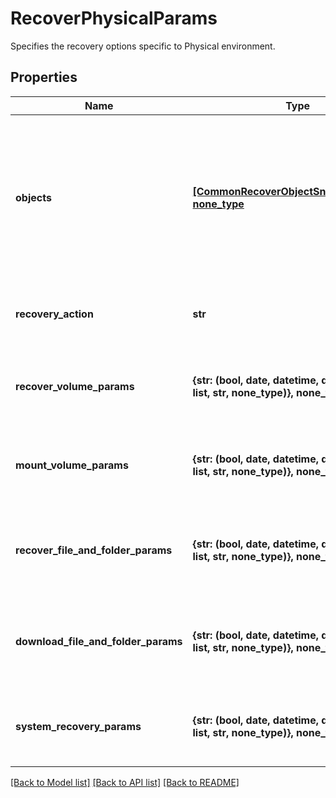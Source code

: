 # RecoverPhysicalParams

Specifies the recovery options specific to Physical environment.

## Properties
Name | Type | Description | Notes
------------ | ------------- | ------------- | -------------
**objects** | [**[CommonRecoverObjectSnapshotParams], none_type**](CommonRecoverObjectSnapshotParams.md) | Specifies the list of Recover Object parameters. For recovering files, specifies the object contains the file to recover. | 
**recovery_action** | **str** | Specifies the type of recover action to be performed. | 
**recover_volume_params** | **{str: (bool, date, datetime, dict, float, int, list, str, none_type)}, none_type** | Specifies the parameters to recover Physical Volumes. | [optional] 
**mount_volume_params** | **{str: (bool, date, datetime, dict, float, int, list, str, none_type)}, none_type** | Specifies the parameters to mount Physical Volumes. | [optional] 
**recover_file_and_folder_params** | **{str: (bool, date, datetime, dict, float, int, list, str, none_type)}, none_type** | Specifies the parameters to perform a file and folder recovery. | [optional] 
**download_file_and_folder_params** | **{str: (bool, date, datetime, dict, float, int, list, str, none_type)}, none_type** | Specifies the parameters to download files and folders. | [optional] 
**system_recovery_params** | **{str: (bool, date, datetime, dict, float, int, list, str, none_type)}, none_type** | Specifies the parameters to perform a system recovery. | [optional] 

[[Back to Model list]](../README.md#documentation-for-models) [[Back to API list]](../README.md#documentation-for-api-endpoints) [[Back to README]](../README.md)


